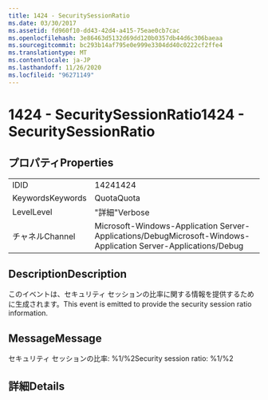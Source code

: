 ```yaml
---
title: 1424 - SecuritySessionRatio
ms.date: 03/30/2017
ms.assetid: fd960f10-dd43-42d4-a415-75eae0cb7cac
ms.openlocfilehash: 3e86463d5132d69dd120b0357db44d6c306baeaa
ms.sourcegitcommit: bc293b14af795e0e999e3304dd40c0222cf2ffe4
ms.translationtype: MT
ms.contentlocale: ja-JP
ms.lasthandoff: 11/26/2020
ms.locfileid: "96271149"
---
```

# <a name="1424---securitysessionratio"></a><span data-ttu-id="2df02-102">1424 - SecuritySessionRatio</span><span class="sxs-lookup"><span data-stu-id="2df02-102">1424 - SecuritySessionRatio</span></span>

## <a name="properties"></a><span data-ttu-id="2df02-103">プロパティ</span><span class="sxs-lookup"><span data-stu-id="2df02-103">Properties</span></span>  
  
|||  
|-|-|  
|<span data-ttu-id="2df02-104">ID</span><span class="sxs-lookup"><span data-stu-id="2df02-104">ID</span></span>|<span data-ttu-id="2df02-105">1424</span><span class="sxs-lookup"><span data-stu-id="2df02-105">1424</span></span>|  
|<span data-ttu-id="2df02-106">Keywords</span><span class="sxs-lookup"><span data-stu-id="2df02-106">Keywords</span></span>|<span data-ttu-id="2df02-107">Quota</span><span class="sxs-lookup"><span data-stu-id="2df02-107">Quota</span></span>|  
|<span data-ttu-id="2df02-108">Level</span><span class="sxs-lookup"><span data-stu-id="2df02-108">Level</span></span>|<span data-ttu-id="2df02-109">"詳細"</span><span class="sxs-lookup"><span data-stu-id="2df02-109">Verbose</span></span>|  
|<span data-ttu-id="2df02-110">チャネル</span><span class="sxs-lookup"><span data-stu-id="2df02-110">Channel</span></span>|<span data-ttu-id="2df02-111">Microsoft-Windows-Application Server-Applications/Debug</span><span class="sxs-lookup"><span data-stu-id="2df02-111">Microsoft-Windows-Application Server-Applications/Debug</span></span>|  
  
## <a name="description"></a><span data-ttu-id="2df02-112">Description</span><span class="sxs-lookup"><span data-stu-id="2df02-112">Description</span></span>  

 <span data-ttu-id="2df02-113">このイベントは、セキュリティ セッションの比率に関する情報を提供するために生成されます。</span><span class="sxs-lookup"><span data-stu-id="2df02-113">This event is emitted to provide the security session ratio information.</span></span>  
  
## <a name="message"></a><span data-ttu-id="2df02-114">Message</span><span class="sxs-lookup"><span data-stu-id="2df02-114">Message</span></span>  

 <span data-ttu-id="2df02-115">セキュリティ セッションの比率: %1/%2</span><span class="sxs-lookup"><span data-stu-id="2df02-115">Security session ratio: %1/%2</span></span>  
  
## <a name="details"></a><span data-ttu-id="2df02-116">詳細</span><span class="sxs-lookup"><span data-stu-id="2df02-116">Details</span></span>
